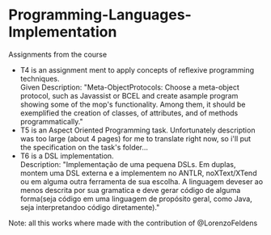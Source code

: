 # Programming-Languages-Implementation
Assignments from the course

<ul>
  <li>T4 is an assignment ment to apply concepts of reflexive programming techniques.<br>
    Given Description: "Meta-ObjectProtocols: Choose  a  meta-object  protocol,  such  as  Javassist  or  BCEL  and  create  asample  program  showing  some  of  the  mop's  functionality.   Among  them,  it should  be  exemplified  the  creation  of  classes,  of  attributes,  and  of  methods programmatically."
  </li>
  <li>
    T5 is an Aspect Oriented Programming task. Unfortunately description was too large (about 4 pages) for me to translate right now, so i'll put the specification on the task's folder... 
  </li>
  <li>
    T6 is a DSL implementation. <br>Description: "Implementação de uma pequena DSLs. Em  duplas,  montem  uma  DSL  externa  e  a  implementem  no  ANTLR,  noXText/XTend ou em alguma outra ferramenta de sua escolha. A linguagem deveser ao menos descrita por sua gramatica e deve gerar código de alguma forma(seja código em uma linguagem de propósito geral, como Java, seja interpretandoo código diretamente)."
  </li>
</ul>

Note: all this works where made with the contribution of @LorenzoFeldens
